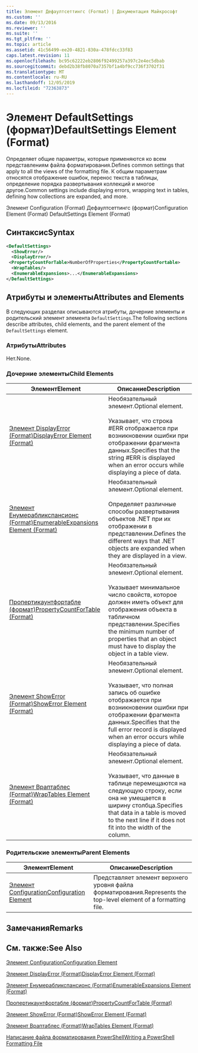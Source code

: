 ```yaml
---
title: Элемент Дефаултсеттингс (Format) | Документация Майкрософт
ms.custom: ''
ms.date: 09/13/2016
ms.reviewer: ''
ms.suite: ''
ms.tgt_pltfrm: ''
ms.topic: article
ms.assetid: 41c56499-ee20-4821-830a-478fdcc33f83
caps.latest.revision: 11
ms.openlocfilehash: bc95c62222eb2806f92499257a397c2e4ec5dbab
ms.sourcegitcommit: debd2b38fb8070a7357bf1a4bf9cc736f3702f31
ms.translationtype: MT
ms.contentlocale: ru-RU
ms.lasthandoff: 12/05/2019
ms.locfileid: "72363873"
---
```

# <a name="defaultsettings-element-format"></a><span data-ttu-id="94433-102">Элемент DefaultSettings (формат)</span><span class="sxs-lookup"><span data-stu-id="94433-102">DefaultSettings Element (Format)</span></span>

<span data-ttu-id="94433-103">Определяет общие параметры, которые применяются ко всем представлениям файла форматирования.</span><span class="sxs-lookup"><span data-stu-id="94433-103">Defines common settings that apply to all the views of the formatting file.</span></span> <span data-ttu-id="94433-104">К общим параметрам относятся отображение ошибок, перенос текста в таблицы, определение порядка развертывания коллекций и многое другое.</span><span class="sxs-lookup"><span data-stu-id="94433-104">Common settings include displaying errors, wrapping text in tables, defining how collections are expanded, and more.</span></span>

<span data-ttu-id="94433-105">Элемент Configuration (Format) Дефаултсеттингс (формат)</span><span class="sxs-lookup"><span data-stu-id="94433-105">Configuration Element (Format) DefaultSettings Element (Format)</span></span>

## <a name="syntax"></a><span data-ttu-id="94433-106">Синтаксис</span><span class="sxs-lookup"><span data-stu-id="94433-106">Syntax</span></span>

```xml
<DefaultSettings>
  <ShowError/>
  <DisplayError/>
 <PropertyCountForTable>NumberOfProperties</PropertyCountFortable>
  <WrapTables/>
  <EnumerableExpansions>...</EnumerableExpansions>
</DefaultSettings>
```

## <a name="attributes-and-elements"></a><span data-ttu-id="94433-107">Атрибуты и элементы</span><span class="sxs-lookup"><span data-stu-id="94433-107">Attributes and Elements</span></span>

<span data-ttu-id="94433-108">В следующих разделах описываются атрибуты, дочерние элементы и родительский элемент элемента `DefaultSettings`.</span><span class="sxs-lookup"><span data-stu-id="94433-108">The following sections describe attributes, child elements, and the parent element of the `DefaultSettings` element.</span></span>

### <a name="attributes"></a><span data-ttu-id="94433-109">Атрибуты</span><span class="sxs-lookup"><span data-stu-id="94433-109">Attributes</span></span>

<span data-ttu-id="94433-110">Нет.</span><span class="sxs-lookup"><span data-stu-id="94433-110">None.</span></span>

### <a name="child-elements"></a><span data-ttu-id="94433-111">Дочерние элементы</span><span class="sxs-lookup"><span data-stu-id="94433-111">Child Elements</span></span>

|<span data-ttu-id="94433-112">Элемент</span><span class="sxs-lookup"><span data-stu-id="94433-112">Element</span></span>|<span data-ttu-id="94433-113">Описание</span><span class="sxs-lookup"><span data-stu-id="94433-113">Description</span></span>|
|-------------|-----------------|
|[<span data-ttu-id="94433-114">Элемент DisplayError (Format)</span><span class="sxs-lookup"><span data-stu-id="94433-114">DisplayError Element (Format)</span></span>](./displayerror-element-format.md)|<span data-ttu-id="94433-115">Необязательный элемент.</span><span class="sxs-lookup"><span data-stu-id="94433-115">Optional element.</span></span><br /><br /> <span data-ttu-id="94433-116">Указывает, что строка #ERR отображается при возникновении ошибки при отображении фрагмента данных.</span><span class="sxs-lookup"><span data-stu-id="94433-116">Specifies that the string #ERR is displayed when an error occurs while displaying a piece of data.</span></span>|
|[<span data-ttu-id="94433-117">Элемент Енумерабликспансионс (Format)</span><span class="sxs-lookup"><span data-stu-id="94433-117">EnumerableExpansions Element (Format)</span></span>](./enumerableexpansions-element-format.md)|<span data-ttu-id="94433-118">Необязательный элемент.</span><span class="sxs-lookup"><span data-stu-id="94433-118">Optional element.</span></span><br /><br /> <span data-ttu-id="94433-119">Определяет различные способы развертывания объектов .NET при их отображении в представлении.</span><span class="sxs-lookup"><span data-stu-id="94433-119">Defines the different ways that .NET objects are expanded when they are displayed in a view.</span></span>|
|[<span data-ttu-id="94433-120">Пропертикаунтфортабле (формат)</span><span class="sxs-lookup"><span data-stu-id="94433-120">PropertyCountForTable (Format)</span></span>](./propertycountfortable-element-format.md)|<span data-ttu-id="94433-121">Необязательный элемент.</span><span class="sxs-lookup"><span data-stu-id="94433-121">Optional element.</span></span><br /><br /> <span data-ttu-id="94433-122">Указывает минимальное число свойств, которое должен иметь объект для отображения объекта в табличном представлении.</span><span class="sxs-lookup"><span data-stu-id="94433-122">Specifies the minimum number of properties that an object must have to display the object in a table view.</span></span>|
|[<span data-ttu-id="94433-123">Элемент ShowError (Format)</span><span class="sxs-lookup"><span data-stu-id="94433-123">ShowError Element (Format)</span></span>](./showerror-element-format.md)|<span data-ttu-id="94433-124">Необязательный элемент.</span><span class="sxs-lookup"><span data-stu-id="94433-124">Optional element.</span></span><br /><br /> <span data-ttu-id="94433-125">Указывает, что полная запись об ошибке отображается при возникновении ошибки при отображении фрагмента данных.</span><span class="sxs-lookup"><span data-stu-id="94433-125">Specifies that the full error record is displayed when an error occurs while displaying a piece of data.</span></span>|
|[<span data-ttu-id="94433-126">Элемент Враптаблес (Format)</span><span class="sxs-lookup"><span data-stu-id="94433-126">WrapTables Element (Format)</span></span>](./wraptables-element-format.md)|<span data-ttu-id="94433-127">Необязательный элемент.</span><span class="sxs-lookup"><span data-stu-id="94433-127">Optional element.</span></span><br /><br /> <span data-ttu-id="94433-128">Указывает, что данные в таблице перемещаются на следующую строку, если она не умещается в ширину столбца.</span><span class="sxs-lookup"><span data-stu-id="94433-128">Specifies that data in a table is moved to the next line if it does not fit into the width of the column.</span></span>|

### <a name="parent-elements"></a><span data-ttu-id="94433-129">Родительские элементы</span><span class="sxs-lookup"><span data-stu-id="94433-129">Parent Elements</span></span>

|<span data-ttu-id="94433-130">Элемент</span><span class="sxs-lookup"><span data-stu-id="94433-130">Element</span></span>|<span data-ttu-id="94433-131">Описание</span><span class="sxs-lookup"><span data-stu-id="94433-131">Description</span></span>|
|-------------|-----------------|
|[<span data-ttu-id="94433-132">Элемент Configuration</span><span class="sxs-lookup"><span data-stu-id="94433-132">Configuration Element</span></span>](./configuration-element-format.md)|<span data-ttu-id="94433-133">Представляет элемент верхнего уровня файла форматирования.</span><span class="sxs-lookup"><span data-stu-id="94433-133">Represents the top-level element of a formatting file.</span></span>|

## <a name="remarks"></a><span data-ttu-id="94433-134">Замечания</span><span class="sxs-lookup"><span data-stu-id="94433-134">Remarks</span></span>

## <a name="see-also"></a><span data-ttu-id="94433-135">См. также:</span><span class="sxs-lookup"><span data-stu-id="94433-135">See Also</span></span>

[<span data-ttu-id="94433-136">Элемент Configuration</span><span class="sxs-lookup"><span data-stu-id="94433-136">Configuration Element</span></span>](./configuration-element-format.md)

[<span data-ttu-id="94433-137">Элемент DisplayError (Format)</span><span class="sxs-lookup"><span data-stu-id="94433-137">DisplayError Element (Format)</span></span>](./displayerror-element-format.md)

[<span data-ttu-id="94433-138">Элемент Енумерабликспансионс (Format)</span><span class="sxs-lookup"><span data-stu-id="94433-138">EnumerableExpansions Element (Format)</span></span>](./enumerableexpansions-element-format.md)

[<span data-ttu-id="94433-139">Пропертикаунтфортабле (формат)</span><span class="sxs-lookup"><span data-stu-id="94433-139">PropertyCountForTable (Format)</span></span>](./propertycountfortable-element-format.md)

[<span data-ttu-id="94433-140">Элемент ShowError (Format)</span><span class="sxs-lookup"><span data-stu-id="94433-140">ShowError Element (Format)</span></span>](./showerror-element-format.md)

[<span data-ttu-id="94433-141">Элемент Враптаблес (Format)</span><span class="sxs-lookup"><span data-stu-id="94433-141">WrapTables Element (Format)</span></span>](./wraptables-element-format.md)

[<span data-ttu-id="94433-142">Написание файла форматирования PowerShell</span><span class="sxs-lookup"><span data-stu-id="94433-142">Writing a PowerShell Formatting File</span></span>](./writing-a-powershell-formatting-file.md)
